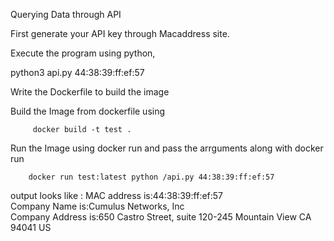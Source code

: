 Querying Data through API

First generate your API key through Macaddress site.

Execute the program using python,


python3 api.py 44:38:39:ff:ef:57

Write the Dockerfile to build the image 

Build the Image from dockerfile using

         docker build -t test .

Run the Image using docker run and pass the arrguments along with docker run
        
        docker run test:latest python /api.py 44:38:39:ff:ef:57 
 
 
output looks like :
  MAC address is:44:38:39:ff:ef:57                                                                                           
Company Name is:Cumulus Networks, Inc                                                                                      
Company Address is:650 Castro Street, suite 120-245 Mountain View  CA  94041 US



